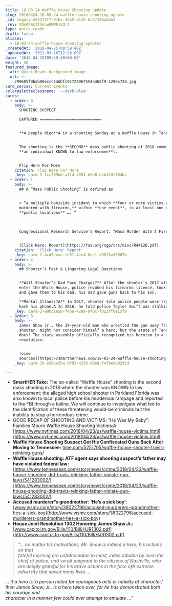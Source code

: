 ```yaml
---
title: 18.03.24 Waffle House Shooting Update
slug: 20180424-18-03-24-waffle-house-shooting-update
_id: legacy-e54273f7-91bc-4d45-a12e-bc67186aada2
_rev: XOnQP8cIThhnw9BWFxV3rt
type: quick_reads
draft: false
aliases:
  - 18-03-24-waffle-house-shooting-update/
_createdAt: '2018-04-25T09:59:48Z'
_updatedAt: '2021-03-16T12:28:09Z'
date: '2018-04-25T09:59:48+00:00'
weight: 50
featured_image:
  alt: Quick Reads background image
  url: >-
    799605f0bab08eccc5a6bfc01724067554a465f9-1280x720.jpg
card_series: Current Events
colorpaletteclassname: '--dark-blue'
cards:
  - order: 0
    body: >-
      SHOOTING SUSPECT  

      CAPTURED ===========================


      **4 people died**A in a shooting Sunday at a Waffle House in Tennessee.


      The shooting is the **SECOND** mass public shooting of 2018 committed by
      **an individual KNOWN to law enforcemen**t.


      Flip Here For More
    citation: Flip Here For More
    _key: card-1-fcc209dd-a114-4391-b5d0-b4b424ff84bc
  - order: 1
    body: >-
      ## A “Mass Public Shooting” is defined as


      > “a multiple homicide incident in which **four or more victims are
      murdered with firearms,** within **one event**, in at least one or more
      **public locations** …. “  
        
        
        
      Congressional Research Service's Report: "Mass Murder With A Firearm"


      [Click Here: Report](https://fas.org/sgp/crs/misc/R44126.pdf)
    citation: 'Click Here: Report'
    _key: card-2-4cd5eeae-fe51-4ee4-8ec1-d3818a10887b
  - order: 2
    body: >-
      ## Shooter’s Past & Lingering Legal Questions


      **Will Shooter’s Dad Face Charges?** After the shooter’s 2017 attempt to
      enter the White House, police revoked his firearms license, took his guns
      and gave them to his dad; his dad gave guns back to his son.  

      **Mental Illness?A** In 2017, shooter told police people were trying to
      hack his phone.A In 2016, he told police Taylor Swift was stalking him.
    _key: card-3-99bc1e58-f46a-42e9-b40c-f821ff0e15f9
  - order: 3
    body: >-
      James Shaw Jr., the 29-year-old man who wrestled the gun away from the
      shooter, might not consider himself a hero, but the state of Tennessee
      does! The state assembly officially recognized his heroism in a joint
      resolution.


      [view
      sources](https://smarthernews.com/18-03-24-waffle-house-shooting-update/)
    _key: card-10-e56ee2ba-9f92-423b-80ed-f47bedd9291d

---
```

* **SmartHER Take:** The so-called “Waffle House” shooting is the second mass shooting in 2018 where the shooter was KNOWN to law enforcement; the alleged high school shooter in Parkland Florida was also known to local police before his murderous rampage and reported to the FBI through a tipline. We will continue to investigate what led to the identification of these threatening would-be criminals but the inability to stop a horrendous crime.
* GOOD RECAP OF SHOOTING AND VICTIMS: “He Was My Baby”: Families Mourn Waffle House Shooting Victims:A [https://www.nytimes.com/2018/04/23/us/waffle-house-victims.html](https://www.nytimes.com/2018/04/23/us/waffle-house-victims.html)
* **Waffle House Shooting Suspect Got His Confiscated Guns Back After Moving to Tennessee:** [time.com/5251705/waffle-house-shooter-travis-reinking-guns/](http://time.com/5251705/waffle-house-shooter-travis-reinking-guns/)
* **Waffle House shooting: ATF agent says shooting suspect’s father may have violated federal law:** [https://www.tennessean.com/story/news/crime/2018/04/23/waffle-house-shooting-did-travis-reinking-father-violate-gun-laws/541283002/](https://www.tennessean.com/story/news/crime/2018/04/23/waffle-house-shooting-did-travis-reinking-father-violate-gun-laws/541283002/)
* **Accused murderer”s grandmother: ‘He’s a sick boy’:** [www.wsmv.com/story/38022796/accused-murderers-grandmother-hes-a-sick-boy](http://www.wsmv.com/story/38022796/accused-murderers-grandmother-hes-a-sick-boy)
* **House Joint Resolution 1302 Honoring James Shaw Jr.:** [www.capitol.tn.gov/Bills/110/Bill/HJR1302.pdf](http://www.capitol.tn.gov/Bills/110/Bill/HJR1302.pdf)

> _“… no matter his motivations, Mr. Shaw is indeed a hero; his actions on that_  
_fateful morning are unfathomable to most, indescribable by even the chief of police, and veryA_ _poignant to the citizens of Nashville, who are deeply grateful for his brave actions in the face ofA_ _extreme adversity that saved many lives …_  
  
  
  
_… if a hero is ‘a person noted for courageous acts or nobility of character,’_  
_then James Shaw, Jr., is a hero twice over, for he has demonstrated both his courage and_  
_character in a manner few could ever attempt to emulate …”_